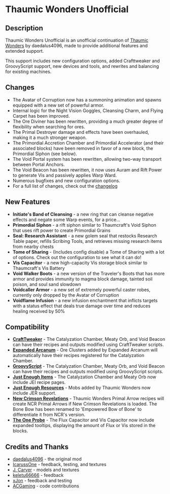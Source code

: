 # Thaumic Wonders Unofficial

## Description
Thaumic Wonders Unofficial is an unofficial continuation of [Thaumic Wonders](https://www.curseforge.com/minecraft/mc-mods/thaumic-wonders) by daedalus4096, made to provide additional features and extended support.

This support includes new configuration options, added Crafttweaker and GroovyScript support, new devices and tools, and rewrites and balancing for existing machines.

## Changes
- The Avatar of Corruption now has a summoning animation and spawns equipped with a new set of powerful armor.
- Internal logic for the Night Vision Goggles, Cleansing Charm, and Flying Carpet has been improved.
- The Ore Diviner has been rewritten, providing a much greater degree of flexibility when searching for ores.
- The Primal Destroyer damage and effects have been overhauled, making it a much stronger weapon.
- The Primordial Accretion Chamber and Primordial Accelerator (and their associated blocks) have been removed in favor of a new block, the Primordial Siphon (see below).
- The Void Portal system has been rewritten, allowing two-way transport between Portal Anchors.
- The Void Beacon has been rewritten, it now uses Auram and Rift Power to generate Vis and passively applies Warp Ward.
- Numerous bugfixes and new configuration options.
- For a full list of changes, check out the [changelog](https://github.com/Invadermonky/ThaumicWondersUnofficial/blob/master/changelog.md)

## New Features
- **Initiate's Band of Cleansing** - a new ring that can cleanse negative effects and negate some Warp events, for a price...
- **Primordial Siphon** - a rift siphon similar to Thaumcraft's Void Siphon that uses rift power to create Primordial Grains
- **Seal: Research Assistant** - a new golem seal that restocks Research Table paper, refills Scribing Tools, and retrieves missing research items from nearby chests
- **Tome of Sharing** - (Includes config disable) a Tome of Sharing with a lot of options. Check out the configuration to see what it can do!
- **Vis Capacitor** - a new high-capacity Vis storage block similar to Thaumcraft's Vis Battery
- **Void Walker Boots** - a new version of the Traveler's Boots that has more armor and provides immunity to magma block damage, tainted soil poison, and soul sand slowdown
- **Voidcaller Armor** - a new set of extremely powerful caster robes, currently only dropped by the Avatar of Corruption
- **Voidflame Infusion** - a new infusion enchantment that inflicts targets with a status effect that deals true damage over time and reduces healing received by 50%

## Compatibility
- [**CraftTweaker**](https://www.curseforge.com/minecraft/mc-mods/crafttweaker) - The Catalyzation Chamber, Meaty Orb, and Void Beacon can have their recipes and outputs modified using CraftTweaker scripts.
- [**Expanded Arcanum**](https://www.curseforge.com/minecraft/mc-mods/expanded-arcanum) - Ore Clusters added by Expanded Arcanum will automatically have their recipes registered for the Catalyzation Chamber.
- [**GroovyScript**](https://www.curseforge.com/minecraft/mc-mods/groovyscript) - The Catalyzation Chamber, Meaty Orb, and Void Beacon can have their recipes and outputs modified using GroovyScript scripts.
- [**Just Enough Items**](https://www.curseforge.com/minecraft/mc-mods/jei) - The Catalyzation Chamber and Meaty Orb now include JEI recipe pages.
- [**Just Enough Resources**](https://www.curseforge.com/minecraft/mc-mods/just-enough-resources-jer) - Mobs added by Thaumic Wonders now include JER support.
- [**New Crimson Revelations**](https://www.curseforge.com/minecraft/mc-mods/new-crimson-revelations) - Thaumic Wonders Primal Arrow recipes will create NCR Primal Arrows if New Crimson Revelations is loaded. The Bone Bow has been renamed to 'Empowered Bow of Bone' to differentiate it from NCR's version.
- [**The One Probe**](https://www.curseforge.com/minecraft/mc-mods/the-one-probe) - The Flux Capacitor and Vis Capacitor now include expanded tooltips, displaying the amount of Flux or Vis stored in the blocks.

## Credits and Thanks
- [daedalus4096](https://www.curseforge.com/members/daedalus4096/projects) - the original mod
- [IcarussOne](https://www.curseforge.com/members/icarussone/projects) - feedback, testing, and textures
- [J. Carver](https://www.curseforge.com/members/john__carver/projects) - models and textures
- [keletu66666](https://www.curseforge.com/members/keletu66666/projects) - feedback
- [xJon](https://www.curseforge.com/members/xjon__/projects) - feedback and testing
- [ACGaming](https://www.curseforge.com/members/acgaming/projects) - code contributions
